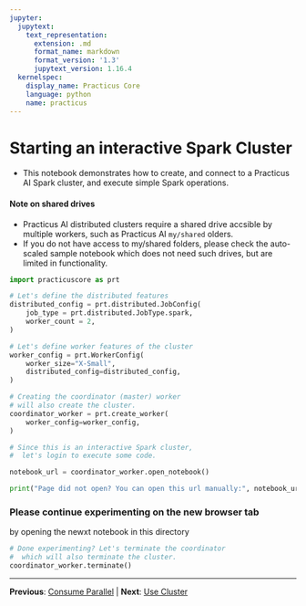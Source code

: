```yaml
---
jupyter:
  jupytext:
    text_representation:
      extension: .md
      format_name: markdown
      format_version: '1.3'
      jupytext_version: 1.16.4
  kernelspec:
    display_name: Practicus Core
    language: python
    name: practicus
---
```


# Starting an interactive Spark Cluster

- This notebook demonstrates how to create, and connect to a Practicus AI Spark cluster, and execute simple Spark operations. 

#### Note on shared drives

- Practicus AI distributed clusters require a shared drive accsible by multiple workers, such as Practicus AI `my/shared` olders.
- If you do not have access to my/shared folders, please check the auto-scaled sample notebook which does not need such drives, but are limited in functionality.

```python
import practicuscore as prt

# Let's define the distributed features
distributed_config = prt.distributed.JobConfig(
    job_type = prt.distributed.JobType.spark,
    worker_count = 2,
)

# Let's define worker features of the cluster 
worker_config = prt.WorkerConfig(
    worker_size="X-Small",
    distributed_config=distributed_config,
)

# Creating the coordinator (master) worker 
# will also create the cluster.
coordinator_worker = prt.create_worker(
    worker_config=worker_config,
)
```

```python
# Since this is an interactive Spark cluster, 
#  let's login to execute some code.

notebook_url = coordinator_worker.open_notebook()

print("Page did not open? You can open this url manually:", notebook_url)
```

### Please continue experimenting on the new browser tab
by opening the newxt notebook in this directory

```python
# Done experimenting? Let's terminate the coordinator 
#  which will also terminate the cluster.
coordinator_worker.terminate()
```


---

**Previous**: [Consume Parallel](../../../generative-ai/deploying-llm/consume-parallel.md) | **Next**: [Use Cluster](use-cluster.md)
